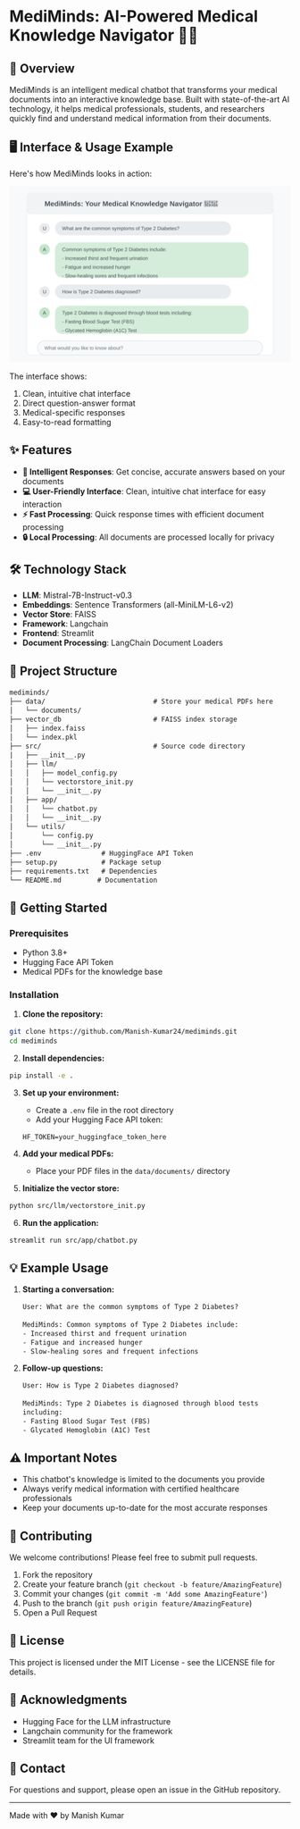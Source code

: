 # MediMinds: AI-Powered Medical Knowledge Navigator 🧠💊

## 🌟 Overview
MediMinds is an intelligent medical chatbot that transforms your medical documents into an interactive knowledge base. Built with state-of-the-art AI technology, it helps medical professionals, students, and researchers quickly find and understand medical information from their documents.

## 🖥️ Interface & Usage Example

Here's how MediMinds looks in action:

<div align="center">
<img src="interface_example.svg" alt="MediMinds Interface Example" width="800"/>
</div>

The interface shows:
1. Clean, intuitive chat interface
2. Direct question-answer format
3. Medical-specific responses
4. Easy-to-read formatting

## ✨ Features
- **🤖 Intelligent Responses**: Get concise, accurate answers based on your documents
- **💻 User-Friendly Interface**: Clean, intuitive chat interface for easy interaction
- **⚡ Fast Processing**: Quick response times with efficient document processing
- **🔒 Local Processing**: All documents are processed locally for privacy

## 🛠️ Technology Stack
- **LLM**: Mistral-7B-Instruct-v0.3
- **Embeddings**: Sentence Transformers (all-MiniLM-L6-v2)
- **Vector Store**: FAISS
- **Framework**: Langchain
- **Frontend**: Streamlit
- **Document Processing**: LangChain Document Loaders

## 📁 Project Structure
```
mediminds/
├── data/                           # Store your medical PDFs here
│   └── documents/
├── vector_db                       # FAISS index storage
│   ├── index.faiss
│   └── index.pkl
├── src/                            # Source code directory
|   ├── __init__.py
│   ├── llm/
│   │   ├── model_config.py
│   │   └── vectorstore_init.py
│   │   └── __init__.py
│   ├── app/
│   │   └── chatbot.py
│   │   └── __init__.py
│   └── utils/
│       └── config.py
│       └── __init__.py
├── .env               # HuggingFace API Token
├── setup.py           # Package setup
├── requirements.txt   # Dependencies
└── README.md         # Documentation
```

## 🚀 Getting Started

### Prerequisites
- Python 3.8+
- Hugging Face API Token
- Medical PDFs for the knowledge base

### Installation

1. **Clone the repository:**
```bash
git clone https://github.com/Manish-Kumar24/mediminds.git
cd mediminds
```

2. **Install dependencies:**
```bash
pip install -e .
```

3. **Set up your environment:**
   - Create a `.env` file in the root directory
   - Add your Hugging Face API token:
   ```
   HF_TOKEN=your_huggingface_token_here
   ```

4. **Add your medical PDFs:**
   - Place your PDF files in the `data/documents/` directory

5. **Initialize the vector store:**
```bash
python src/llm/vectorstore_init.py
```

6. **Run the application:**
```bash
streamlit run src/app/chatbot.py
```

## 💡 Example Usage

1. **Starting a conversation:**
   ```
   User: What are the common symptoms of Type 2 Diabetes?
   
   MediMinds: Common symptoms of Type 2 Diabetes include:
   - Increased thirst and frequent urination
   - Fatigue and increased hunger
   - Slow-healing sores and frequent infections
   ```

2. **Follow-up questions:**
   ```
   User: How is Type 2 Diabetes diagnosed?
   
   MediMinds: Type 2 Diabetes is diagnosed through blood tests including:
   - Fasting Blood Sugar Test (FBS)
   - Glycated Hemoglobin (A1C) Test
   ```

## ⚠️ Important Notes
- This chatbot's knowledge is limited to the documents you provide
- Always verify medical information with certified healthcare professionals
- Keep your documents up-to-date for the most accurate responses

## 🤝 Contributing
We welcome contributions! Please feel free to submit pull requests.

1. Fork the repository
2. Create your feature branch (`git checkout -b feature/AmazingFeature`)
3. Commit your changes (`git commit -m 'Add some AmazingFeature'`)
4. Push to the branch (`git push origin feature/AmazingFeature`)
5. Open a Pull Request

## 📝 License
This project is licensed under the MIT License - see the LICENSE file for details.

## 👥 Acknowledgments
- Hugging Face for the LLM infrastructure
- Langchain community for the framework
- Streamlit team for the UI framework

## 📮 Contact
For questions and support, please open an issue in the GitHub repository.

---
Made with ❤️ by Manish Kumar
